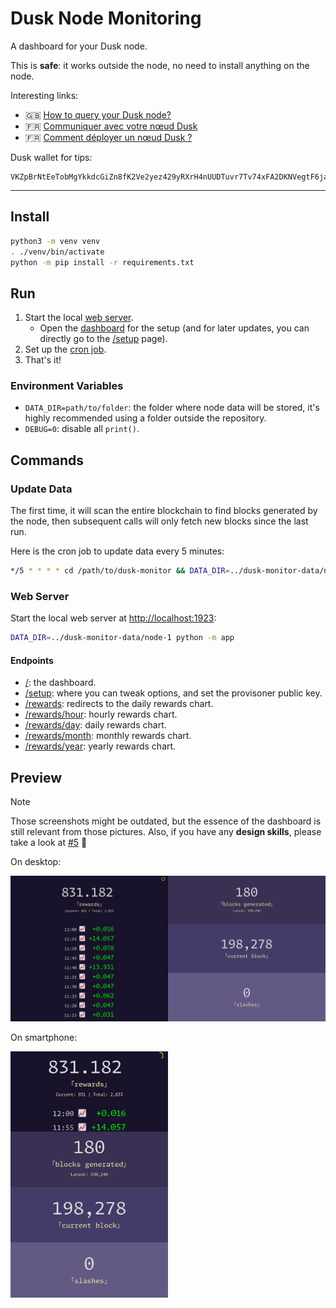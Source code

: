 # Dusk Node Monitoring

A dashboard for your Dusk node.

This is __safe__: it works outside the node, no need to install anything on the node.

Interesting links:

- 🇬🇧 [How to query your Dusk node?](https://www.tiger-222.fr/luma/en/blockchain/node-dusk-http-wss.html)
- 🇫🇷 [Communiquer avec votre nœud Dusk](https://www.tiger-222.fr/luma/blockchain/node-dusk-http-wss.html)
- 🇫🇷 [Comment déployer un nœud Dusk ?](https://www.tiger-222.fr/luma/blockchain/node-dusk.html)

Dusk wallet for tips:
```
VKZpBrNtEeTobMgYkkdcGiZn8fK2Ve2yez429yRXrH4nUUDTuvr7Tv74xFA2DKNVegtF6jaom2uacZMm8Z2Lg2J
```

---

## Install

```bash
python3 -m venv venv
. ./venv/bin/activate
python -m pip install -r requirements.txt
```

## Run

1. Start the local [web server](#web-server).
   - Open the [dashboard](http://localhost:1923) for the setup (and for later updates, you can directly go to the [/setup](http://localhost:1923/setup) page).
1. Set up the [cron job](#update-data).
1. That's it!

### Environment Variables

- `DATA_DIR=path/to/folder`: the folder where node data will be stored, it's highly recommended using a folder outside the repository.
- `DEBUG=0`: disable all `print()`.

## Commands

### Update Data

The first time, it will scan the entire blockchain to find blocks generated by the node, then subsequent calls will only fetch new blocks since the last run.

Here is the cron job to update data every 5 minutes:

```bash
*/5 * * * * cd /path/to/dusk-monitor && DATA_DIR=../dusk-monitor-data/node-1 ./venv/bin/python -m app --update
```

### Web Server

Start the local web server at [http://localhost:1923](http://localhost:1923):

```bash
DATA_DIR=../dusk-monitor-data/node-1 python -m app
```

#### Endpoints

- [/](http://localhost:1923/): the dashboard.
- [/setup](http://localhost:1923/setup): where you can tweak options, and set the provisoner public key.
- [/rewards](http://localhost:1923/rewards): redirects to the daily rewards chart.
- [/rewards/hour](http://localhost:1923/rewards/hour): hourly rewards chart.
- [/rewards/day](http://localhost:1923/rewards/day): daily rewards chart.
- [/rewards/month](http://localhost:1923/rewards/month): monthly rewards chart.
- [/rewards/year](http://localhost:1923/rewards/year): yearly rewards chart.

## Preview

> [!NOTE]
> Those screenshots might be outdated, but the essence of the dashboard is still relevant from those pictures.
> Also, if you have any **design skills**, please take a look at [#5](https://github.com/BoboTiG/dusk-monitor/issues/5) 🙏

On desktop:

![Preview on a large screen](./screenshots/dusk-monitoring-large-screen.png)

On smartphone:

<img src="./screenshots/dusk-monitoring-small-screen.png" width="50%"/>
